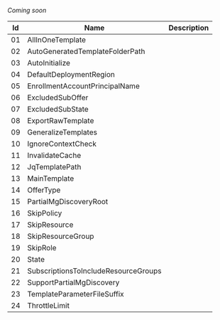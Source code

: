 _Coming soon_  

| Id | Name                                 | Description |
|----|--------------------------------------|-------------|
| 01 | AllInOneTemplate                     |             |
| 02 | AutoGeneratedTemplateFolderPath      |             |
| 03 | AutoInitialize                       |             |
| 04 | DefaultDeploymentRegion              |             |
| 05 | EnrollmentAccountPrincipalName       |             |
| 06 | ExcludedSubOffer                     |             |
| 07 | ExcludedSubState                     |             |
| 08 | ExportRawTemplate                    |             |
| 09 | GeneralizeTemplates                  |             |
| 10 | IgnoreContextCheck                   |             |
| 11 | InvalidateCache                      |             |
| 12 | JqTemplatePath                       |             |
| 13 | MainTemplate                         |             |
| 14 | OfferType                            |             |
| 15 | PartialMgDiscoveryRoot               |             |
| 16 | SkipPolicy                           |             |
| 17 | SkipResource                         |             |
| 18 | SkipResourceGroup                    |             |
| 19 | SkipRole                             |             |
| 20 | State                                |             |
| 21 | SubscriptionsToIncludeResourceGroups |             |
| 22 | SupportPartialMgDiscovery            |             |
| 23 | TemplateParameterFileSuffix          |             |
| 24 | ThrottleLimit                        |             |
